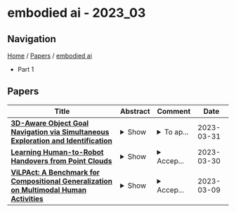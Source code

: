 # embodied ai - 2023_03

## Navigation

[Home](https://lixin97.github.io/arXivRadar) / [Papers](https://lixin97.github.io/arXivRadar/papers) / [embodied ai](https://lixin97.github.io/arXivRadar/papers/embodied_ai)

- Part 1

## Papers

| **Title** | **Abstract** | **Comment** | **Date** |
| --- | --- | --- | --- |
| **[3D-Aware Object Goal Navigation via Simultaneous Exploration and Identification](http://arxiv.org/abs/2212.00338v3)** | <details><summary>Show</summary><p>Object goal navigation (ObjectNav) in unseen environments is a fundamental task for Embodied AI. Agents in existing works learn ObjectNav policies based on 2D maps, scene graphs, or image sequences. Considering this task happens in 3D space, a 3D-aware agent can advance its ObjectNav capability via learning from fine-grained spatial information. However, leveraging 3D scene representation can be prohibitively unpractical for policy learning in this floor-level task, due to low sample efficiency and expensive computational cost. In this work, we propose a framework for the challenging 3D-aware ObjectNav based on two straightforward sub-policies. The two sub-polices, namely corner-guided exploration policy and category-aware identification policy, simultaneously perform by utilizing online fused 3D points as observation. Through extensive experiments, we show that this framework can dramatically improve the performance in ObjectNav through learning from 3D scene representation. Our framework achieves the best performance among all modular-based methods on the Matterport3D and Gibson datasets, while requiring (up to 30x) less computational cost for training.</p></details> | <details><summary>To ap...</summary><p>To appear in CVPR 2023</p></details> | 2023-03-31 |
| **[Learning Human-to-Robot Handovers from Point Clouds](http://arxiv.org/abs/2303.17592v1)** | <details><summary>Show</summary><p>We propose the first framework to learn control policies for vision-based human-to-robot handovers, a critical task for human-robot interaction. While research in Embodied AI has made significant progress in training robot agents in simulated environments, interacting with humans remains challenging due to the difficulties of simulating humans. Fortunately, recent research has developed realistic simulated environments for human-to-robot handovers. Leveraging this result, we introduce a method that is trained with a human-in-the-loop via a two-stage teacher-student framework that uses motion and grasp planning, reinforcement learning, and self-supervision. We show significant performance gains over baselines on a simulation benchmark, sim-to-sim transfer and sim-to-real transfer.</p></details> | <details><summary>Accep...</summary><p>Accepted at CVPR 2023 as highlight. Project page at https://handover-sim2real.github.io</p></details> | 2023-03-30 |
| **[ViLPAct: A Benchmark for Compositional Generalization on Multimodal Human Activities](http://arxiv.org/abs/2210.05556v4)** | <details><summary>Show</summary><p>We introduce ViLPAct, a novel vision-language benchmark for human activity planning. It is designed for a task where embodied AI agents can reason and forecast future actions of humans based on video clips about their initial activities and intents in text. The dataset consists of 2.9k videos from \charades extended with intents via crowdsourcing, a multi-choice question test set, and four strong baselines. One of the baselines implements a neurosymbolic approach based on a multi-modal knowledge base (MKB), while the other ones are deep generative models adapted from recent state-of-the-art (SOTA) methods. According to our extensive experiments, the key challenges are compositional generalization and effective use of information from both modalities.</p></details> | <details><summary>Accep...</summary><p>Accepted at EACL2023 (Findings)</p></details> | 2023-03-09 |